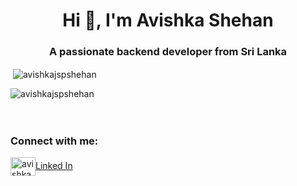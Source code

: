 <h1 align="center">Hi 👋, I'm Avishka Shehan</h1>
<h3 align="center">A passionate backend developer from Sri Lanka</h3>



<p>&nbsp;<img align="center" src="https://github-readme-stats.vercel.app/api?username=avishkajspshehan&show_icons=true&theme=radical&locale=en" alt="avishkajspshehan" /></p>


<p><img align="left" src="https://github-readme-stats.vercel.app/api/top-langs?username=avishkajspshehan&show_icons=true&theme=radical&locale=en&layout=compact" alt="avishkajspshehan" /></p>
<br/><br/><br/>
<h3 align="left">Connect with me:</h3>
<p align="left">
<a href="https://linkedin.com/in/avishka shehan" target="blank"><img align="center" src="https://raw.githubusercontent.com/rahuldkjain/github-profile-readme-generator/master/src/images/icons/Social/linked-in-alt.svg" alt="avishka shehan" height="30" width="40" />Linked In</a>
</p>
